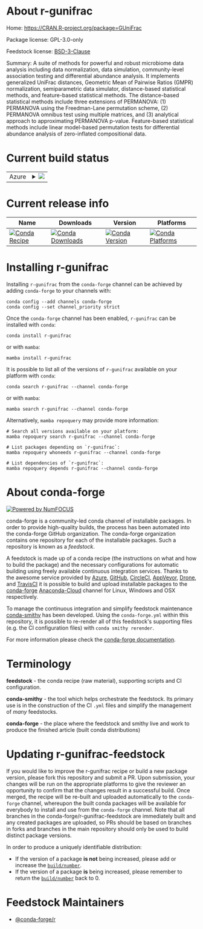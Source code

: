 About r-gunifrac
================

Home: https://CRAN.R-project.org/package=GUniFrac

Package license: GPL-3.0-only

Feedstock license: [BSD-3-Clause](https://github.com/conda-forge/r-gunifrac-feedstock/blob/main/LICENSE.txt)

Summary: A suite of methods for powerful and robust microbiome data analysis including data normalization, data simulation, community-level association testing and differential abundance analysis. It implements generalized UniFrac distances,  Geometric Mean of Pairwise Ratios (GMPR) normalization, semiparametric data simulator, distance-based statistical methods, and feature-based statistical methods. The distance-based statistical methods include three extensions of PERMANOVA: (1) PERMANOVA using the Freedman-Lane permutation scheme, (2) PERMANOVA omnibus test using multiple matrices, and  (3) analytical approach to approximating PERMANOVA p-value. Feature-based statistical methods include linear model-based permutation tests for differential abundance analysis of zero-inflated compositional data.

Current build status
====================


<table>
    
  <tr>
    <td>Azure</td>
    <td>
      <details>
        <summary>
          <a href="https://dev.azure.com/conda-forge/feedstock-builds/_build/latest?definitionId=14433&branchName=main">
            <img src="https://dev.azure.com/conda-forge/feedstock-builds/_apis/build/status/r-gunifrac-feedstock?branchName=main">
          </a>
        </summary>
        <table>
          <thead><tr><th>Variant</th><th>Status</th></tr></thead>
          <tbody><tr>
              <td>linux_64_r_base4.1</td>
              <td>
                <a href="https://dev.azure.com/conda-forge/feedstock-builds/_build/latest?definitionId=14433&branchName=main">
                  <img src="https://dev.azure.com/conda-forge/feedstock-builds/_apis/build/status/r-gunifrac-feedstock?branchName=main&jobName=linux&configuration=linux%20linux_64_r_base4.1" alt="variant">
                </a>
              </td>
            </tr><tr>
              <td>linux_64_r_base4.2</td>
              <td>
                <a href="https://dev.azure.com/conda-forge/feedstock-builds/_build/latest?definitionId=14433&branchName=main">
                  <img src="https://dev.azure.com/conda-forge/feedstock-builds/_apis/build/status/r-gunifrac-feedstock?branchName=main&jobName=linux&configuration=linux%20linux_64_r_base4.2" alt="variant">
                </a>
              </td>
            </tr><tr>
              <td>osx_64_r_base4.1</td>
              <td>
                <a href="https://dev.azure.com/conda-forge/feedstock-builds/_build/latest?definitionId=14433&branchName=main">
                  <img src="https://dev.azure.com/conda-forge/feedstock-builds/_apis/build/status/r-gunifrac-feedstock?branchName=main&jobName=osx&configuration=osx%20osx_64_r_base4.1" alt="variant">
                </a>
              </td>
            </tr><tr>
              <td>osx_64_r_base4.2</td>
              <td>
                <a href="https://dev.azure.com/conda-forge/feedstock-builds/_build/latest?definitionId=14433&branchName=main">
                  <img src="https://dev.azure.com/conda-forge/feedstock-builds/_apis/build/status/r-gunifrac-feedstock?branchName=main&jobName=osx&configuration=osx%20osx_64_r_base4.2" alt="variant">
                </a>
              </td>
            </tr><tr>
              <td>osx_arm64_r_base4.1</td>
              <td>
                <a href="https://dev.azure.com/conda-forge/feedstock-builds/_build/latest?definitionId=14433&branchName=main">
                  <img src="https://dev.azure.com/conda-forge/feedstock-builds/_apis/build/status/r-gunifrac-feedstock?branchName=main&jobName=osx&configuration=osx%20osx_arm64_r_base4.1" alt="variant">
                </a>
              </td>
            </tr><tr>
              <td>osx_arm64_r_base4.2</td>
              <td>
                <a href="https://dev.azure.com/conda-forge/feedstock-builds/_build/latest?definitionId=14433&branchName=main">
                  <img src="https://dev.azure.com/conda-forge/feedstock-builds/_apis/build/status/r-gunifrac-feedstock?branchName=main&jobName=osx&configuration=osx%20osx_arm64_r_base4.2" alt="variant">
                </a>
              </td>
            </tr><tr>
              <td>win_64</td>
              <td>
                <a href="https://dev.azure.com/conda-forge/feedstock-builds/_build/latest?definitionId=14433&branchName=main">
                  <img src="https://dev.azure.com/conda-forge/feedstock-builds/_apis/build/status/r-gunifrac-feedstock?branchName=main&jobName=win&configuration=win%20win_64_" alt="variant">
                </a>
              </td>
            </tr>
          </tbody>
        </table>
      </details>
    </td>
  </tr>
</table>

Current release info
====================

| Name | Downloads | Version | Platforms |
| --- | --- | --- | --- |
| [![Conda Recipe](https://img.shields.io/badge/recipe-r--gunifrac-green.svg)](https://anaconda.org/conda-forge/r-gunifrac) | [![Conda Downloads](https://img.shields.io/conda/dn/conda-forge/r-gunifrac.svg)](https://anaconda.org/conda-forge/r-gunifrac) | [![Conda Version](https://img.shields.io/conda/vn/conda-forge/r-gunifrac.svg)](https://anaconda.org/conda-forge/r-gunifrac) | [![Conda Platforms](https://img.shields.io/conda/pn/conda-forge/r-gunifrac.svg)](https://anaconda.org/conda-forge/r-gunifrac) |

Installing r-gunifrac
=====================

Installing `r-gunifrac` from the `conda-forge` channel can be achieved by adding `conda-forge` to your channels with:

```
conda config --add channels conda-forge
conda config --set channel_priority strict
```

Once the `conda-forge` channel has been enabled, `r-gunifrac` can be installed with `conda`:

```
conda install r-gunifrac
```

or with `mamba`:

```
mamba install r-gunifrac
```

It is possible to list all of the versions of `r-gunifrac` available on your platform with `conda`:

```
conda search r-gunifrac --channel conda-forge
```

or with `mamba`:

```
mamba search r-gunifrac --channel conda-forge
```

Alternatively, `mamba repoquery` may provide more information:

```
# Search all versions available on your platform:
mamba repoquery search r-gunifrac --channel conda-forge

# List packages depending on `r-gunifrac`:
mamba repoquery whoneeds r-gunifrac --channel conda-forge

# List dependencies of `r-gunifrac`:
mamba repoquery depends r-gunifrac --channel conda-forge
```


About conda-forge
=================

[![Powered by
NumFOCUS](https://img.shields.io/badge/powered%20by-NumFOCUS-orange.svg?style=flat&colorA=E1523D&colorB=007D8A)](https://numfocus.org)

conda-forge is a community-led conda channel of installable packages.
In order to provide high-quality builds, the process has been automated into the
conda-forge GitHub organization. The conda-forge organization contains one repository
for each of the installable packages. Such a repository is known as a *feedstock*.

A feedstock is made up of a conda recipe (the instructions on what and how to build
the package) and the necessary configurations for automatic building using freely
available continuous integration services. Thanks to the awesome service provided by
[Azure](https://azure.microsoft.com/en-us/services/devops/), [GitHub](https://github.com/),
[CircleCI](https://circleci.com/), [AppVeyor](https://www.appveyor.com/),
[Drone](https://cloud.drone.io/welcome), and [TravisCI](https://travis-ci.com/)
it is possible to build and upload installable packages to the
[conda-forge](https://anaconda.org/conda-forge) [Anaconda-Cloud](https://anaconda.org/)
channel for Linux, Windows and OSX respectively.

To manage the continuous integration and simplify feedstock maintenance
[conda-smithy](https://github.com/conda-forge/conda-smithy) has been developed.
Using the ``conda-forge.yml`` within this repository, it is possible to re-render all of
this feedstock's supporting files (e.g. the CI configuration files) with ``conda smithy rerender``.

For more information please check the [conda-forge documentation](https://conda-forge.org/docs/).

Terminology
===========

**feedstock** - the conda recipe (raw material), supporting scripts and CI configuration.

**conda-smithy** - the tool which helps orchestrate the feedstock.
                   Its primary use is in the construction of the CI ``.yml`` files
                   and simplify the management of *many* feedstocks.

**conda-forge** - the place where the feedstock and smithy live and work to
                  produce the finished article (built conda distributions)


Updating r-gunifrac-feedstock
=============================

If you would like to improve the r-gunifrac recipe or build a new
package version, please fork this repository and submit a PR. Upon submission,
your changes will be run on the appropriate platforms to give the reviewer an
opportunity to confirm that the changes result in a successful build. Once
merged, the recipe will be re-built and uploaded automatically to the
`conda-forge` channel, whereupon the built conda packages will be available for
everybody to install and use from the `conda-forge` channel.
Note that all branches in the conda-forge/r-gunifrac-feedstock are
immediately built and any created packages are uploaded, so PRs should be based
on branches in forks and branches in the main repository should only be used to
build distinct package versions.

In order to produce a uniquely identifiable distribution:
 * If the version of a package **is not** being increased, please add or increase
   the [``build/number``](https://docs.conda.io/projects/conda-build/en/latest/resources/define-metadata.html#build-number-and-string).
 * If the version of a package **is** being increased, please remember to return
   the [``build/number``](https://docs.conda.io/projects/conda-build/en/latest/resources/define-metadata.html#build-number-and-string)
   back to 0.

Feedstock Maintainers
=====================

* [@conda-forge/r](https://github.com/conda-forge/r/)


